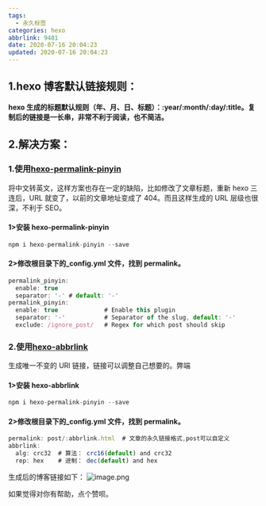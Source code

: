 ```yaml
---
tags:
  - 永久标签
categories: hexo
abbrlink: 9481
date: 2020-07-16 20:04:23
updated: 2020-07-16 20:04:23
---
```


## 1.hexo 博客默认链接规则：

**hexo 生成的标题默认规则（年、月、日、标题）：:year/:month/:day/:title。复制后的链接是一长串，非常不利于阅读，也不简洁。**

## 2.解决方案：

### 1.使用[hexo-permalink-pinyin]()

将中文转英文，这样方案也存在一定的缺陷，比如修改了文章标题，重新 hexo 三连后，URL 就变了，以前的文章地址变成了 404。而且这样生成的 URL 层级也很深，不利于 SEO。

#### 1>安装 hexo-permalink-pinyin

```javascript
npm i hexo-permalink-pinyin --save
```

#### 2>修改根目录下的\_config.yml 文件，找到 permalink。

```javascript
permalink_pinyin:
  enable: true
  separator: '-' # default: '-'
permalink_pinyin:
  enable: true             # Enable this plugin
  separator: '-'           # Separator of the slug, default: '-'
  exclude: /ignore_post/   # Regex for which post should skip
```

###

### 2.使用[hexo-abbrlink](https://github.com/Rozbo/hexo-abbrlink)

生成唯一不变的 URl 链接，链接可以调整自己想要的。弊端

#### 1>安装 hexo-abbrlink

```javascript
npm i hexo-permalink-pinyin --save
```

####

#### 2>修改根目录下的\_config.yml 文件，找到 permalink。

```javascript
permalink: post/:abbrlink.html  # 文章的永久链接格式,post可以自定义
abbrlink:
  alg: crc32  # 算法： crc16(default) and crc32
  rep: hex    # 进制： dec(default) and hex
```

生成后的博客链接如下：
![image.png](https://cdn.nlark.com/yuque/0/2020/png/241787/1588694804547-5dbe637d-46af-4bfc-9b3d-4d5228b573a6.png#align=left&display=inline&height=37&margin=%5Bobject%20Object%5D&name=image.png&originHeight=74&originWidth=908&size=11417&status=done&style=none&width=454)

如果觉得对你有帮助，点个赞呗。
